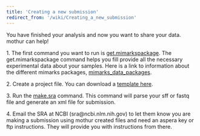 ```yaml
---
title: 'Creating a new submission'
redirect_from: '/wiki/Creating_a_new_submission'
---
```

You have finished your analysis and now you want to share your data.
mothur can help!

1\. The first command you want to run is
[get.mimarkspackage](/wiki/get.mimarkspackage). The
get.mimarkspackage command helps you fill provide all the necessary
experimental data about your samples. Here is a link to information
about the different mimarks packages,
[mimarks_data_packages](/wiki/MIMarks_Data_Packages).

2\. Create a project file. You can download a [ template
here](/wiki/Project_File).

3\. Run the [make.sra](/wiki/make.sra) command. This command will
parse your sff or fastq file and generate an xml file for submission.

4\. Email the SRA at NCBI (sra\@ncbi.nlm.nih.gov) to let them know you
are making a submission using mothur created files and need an aspera
key or ftp instructions. They will provide you with instructions from
there.
